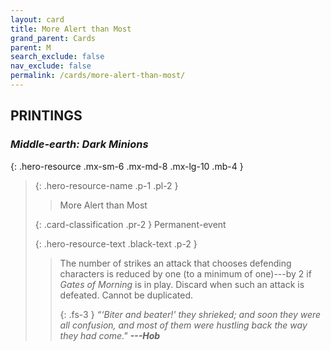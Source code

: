 ```yaml
---
layout: card
title: More Alert than Most
grand_parent: Cards
parent: M
search_exclude: false
nav_exclude: false
permalink: /cards/more-alert-than-most/
---
```


## PRINTINGS


### _Middle-earth: Dark Minions_

{: .hero-resource .mx-sm-6 .mx-md-8 .mx-lg-10 .mb-4 }
> {: .hero-resource-name .p-1 .pl-2 }
> > <div class="card-mp"></div>
> > <div class="card-name">More Alert than Most</div>
>
> {: .card-classification .pr-2 }
> Permanent-event
>
> {: .hero-resource-text .black-text .p-2 }
> > The number of strikes an attack that chooses defending characters is reduced by one (to a minimum of one)---by 2 if _Gates of Morning_ is in play. Discard when such an attack is defeated. Cannot be duplicated.   
> > 
> > {: .fs-3 } 
> > _“‘Biter and beater!' they shrieked; and soon they were all confusion, and most of them were hustling back the way they had come."_ ***---&#65279;Hob*** 
> 
